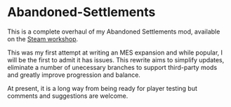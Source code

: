 # Abandoned-Settlements

This is a complete overhaul of my Abandoned Settlements mod, available on the [Steam workshop](https://steamcommunity.com/sharedfiles/filedetails/?id=2310821218).

This was my first attempt at writing an MES expansion and while popular, I will be the first to admit it has issues.  This rewrite aims to simplify updates, eliminate a number of unecessary branches to support third-party mods and greatly improve progression and balance. 

At present, it is a long way from being ready for player testing but comments and suggestions are welcome. 
